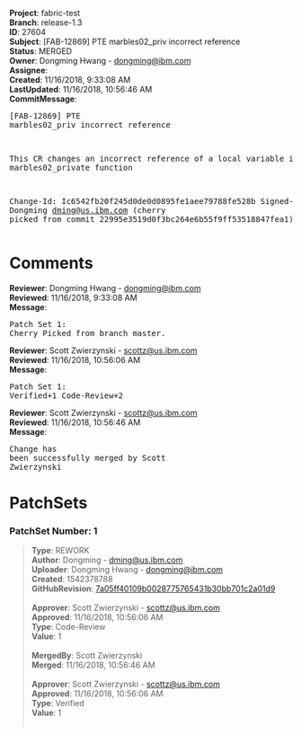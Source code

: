 <strong>Project</strong>: fabric-test<br><strong>Branch</strong>: release-1.3<br><strong>ID</strong>: 27604<br><strong>Subject</strong>: [FAB-12869] PTE marbles02_priv incorrect reference<br><strong>Status</strong>: MERGED<br><strong>Owner</strong>: Dongming Hwang - dongming@ibm.com<br><strong>Assignee</strong>:<br><strong>Created</strong>: 11/16/2018, 9:33:08 AM<br><strong>LastUpdated</strong>: 11/16/2018, 10:56:46 AM<br><strong>CommitMessage</strong>:<br><pre>[FAB-12869] PTE marbles02_priv incorrect reference

This CR changes an incorrect reference of a local
variable in marbles02_private function

Change-Id: Ic6542fb20f245d0de0d0895fe1aee79788fe528b
Signed-off-by: Dongming <dming@us.ibm.com>
(cherry picked from commit 22995e3519d0f3bc264e6b55f9ff53518847fea1)
</pre><h1>Comments</h1><strong>Reviewer</strong>: Dongming Hwang - dongming@ibm.com<br><strong>Reviewed</strong>: 11/16/2018, 9:33:08 AM<br><strong>Message</strong>: <pre>Patch Set 1: Cherry Picked from branch master.</pre><strong>Reviewer</strong>: Scott Zwierzynski - scottz@us.ibm.com<br><strong>Reviewed</strong>: 11/16/2018, 10:56:06 AM<br><strong>Message</strong>: <pre>Patch Set 1: Verified+1 Code-Review+2</pre><strong>Reviewer</strong>: Scott Zwierzynski - scottz@us.ibm.com<br><strong>Reviewed</strong>: 11/16/2018, 10:56:46 AM<br><strong>Message</strong>: <pre>Change has been successfully merged by Scott Zwierzynski</pre><h1>PatchSets</h1><h3>PatchSet Number: 1</h3><blockquote><strong>Type</strong>: REWORK<br><strong>Author</strong>: Dongming - dming@us.ibm.com<br><strong>Uploader</strong>: Dongming Hwang - dongming@ibm.com<br><strong>Created</strong>: 1542378788<br><strong>GitHubRevision</strong>: [7a05ff40109b0028775765431b30bb701c2a01d9](https://github.com/hyperledger/fabric-test/commit/7a05ff40109b0028775765431b30bb701c2a01d9)<br><br><strong>Approver</strong>: Scott Zwierzynski - scottz@us.ibm.com<br><strong>Approved</strong>: 11/16/2018, 10:56:06 AM<br><strong>Type</strong>: Code-Review<br><strong>Value</strong>: 1<br><br><strong>MergedBy</strong>: Scott Zwierzynski<br><strong>Merged</strong>: 11/16/2018, 10:56:46 AM<br><br><strong>Approver</strong>: Scott Zwierzynski - scottz@us.ibm.com<br><strong>Approved</strong>: 11/16/2018, 10:56:06 AM<br><strong>Type</strong>: Verified<br><strong>Value</strong>: 1<br><br></blockquote>